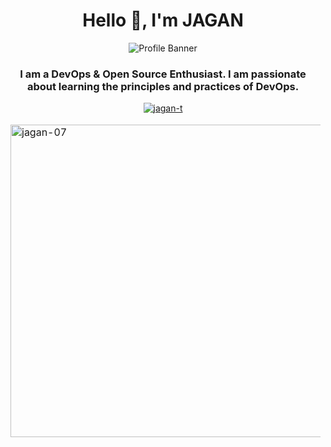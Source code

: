 <h1 align="center">Hello 👋, I'm JAGAN</h1>

<p align="center"><img alt="Profile Banner" src="https://pbs.twimg.com/profile_banners/1630412449576022021/1678328226/1500x500"></p>

<h3 align="center">
I am a DevOps & Open Source Enthusiast. I am passionate about learning the principles and practices of DevOps.
</h3>

<p align="center"> <a href="https://www.linkedin.com/in/jagan-t-839147223/" target="blank"><img src="https://img.shields.io/badge/Linkedin-Black?style=social&logo=linkedin&label=Jagan-t
" alt="jagan-t" /></a> </p>
 

<table align="center" border="0" cellpadding="0" cellspacing="0">
    <thead>
        <tr>
            <td><img align="left" src="https://github-readme-stats.vercel.app/api?username=jagan-07&show_icons=true&locale=en" alt="jagan-07" width="500"/></td>
            <td><img align="right" src="https://github-readme-streak-stats.herokuapp.com/?user=jagan-07&" alt="jagan-07" width="500"/></td>
        </tr>
    </thead>
</table>
